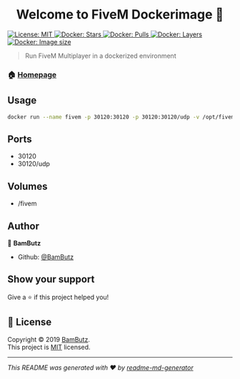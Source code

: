 <h1 align="center">Welcome to FiveM Dockerimage 👋</h1>
<p>
  <a href="https://github.com/BamButz/docker-fivem/blob/master/LICENSE">
    <img alt="License: MIT" src="https://img.shields.io/badge/License-MIT-yellow.svg" target="_blank" />
  </a>
  <a href="https://hub.docker.com/r/bambutz/fivem">
    <img alt="Docker: Stars" src="https://img.shields.io/docker/stars/bambutz/fivem.svg" target="_blank" />
  </a>
  <a href="https://hub.docker.com/r/bambutz/fivem">
    <img alt="Docker: Pulls" src="https://img.shields.io/docker/pulls/bambutz/fivem.svg" target="_blank" />
  </a>
  <a href="https://hub.docker.com/r/bambutz/fivem">
    <img alt="Docker: Layers" src="https://img.shields.io/microbadger/layers/bambutz/fivem.svg" target="_blank" />
  </a>
  <a href="https://hub.docker.com/r/bambutz/fivem">
    <img alt="Docker: Image size" src="https://img.shields.io/microbadger/image-size/bambutz/fivem.svg" target="_blank" />
  </a>
</p>

> Run FiveM Multiplayer in a dockerized environment

### 🏠 [Homepage](https://github.com/BamButz/docker-fivem)

## Usage

```sh
docker run --name fivem -p 30120:30120 -p 30120:30120/udp -v /opt/fivem:/fivem bambutz/fivem
```

## Ports
- 30120
- 30120/udp

## Volumes
- /fivem

## Author

👤 **BamButz**

* Github: [@BamButz](https://github.com/BamButz)

## Show your support

Give a ⭐️ if this project helped you!

## 📝 License

Copyright © 2019 [BamButz](https://github.com/BamButz).<br />
This project is [MIT](https://github.com/BamButz/docker-fivem/blob/master/LICENSE) licensed.

***
_This README was generated with ❤️ by [readme-md-generator](https://github.com/kefranabg/readme-md-generator)_